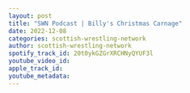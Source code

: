 ```yaml
---
layout: post
title: "SWN Podcast | Billy's Christmas Carnage"
date: 2022-12-08
categories: scottish-wrestling-network
author: scottish-wrestling-network
spotify_track_id: 20t0ykGZGrXRCHNyQYUF3l
youtube_video_id: 
apple_track_id: 
youtube_metadata: 
---
```

